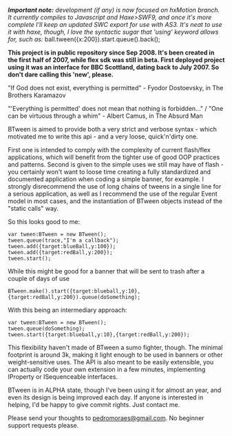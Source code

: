 _**Important note:** development (if any) is now focused on hxMotion branch. It currently compiles to Javascript and Haxe>SWF9, and once it's more complete I'll keep an updated SWC export for use with AS3. It's neat to use it with haxe, though, I love the syntactic sugar that 'using' keyword allows for, such as:_ ball.tween({x:200}).start.queue().back();

**This project is in public repository since Sep 2008. It's been created in the first half of 2007, while flex sdk was still in beta. First deployed project using it was an interface for BBC Scottland, dating back to July 2007. So don't dare calling this 'new', please.**

"If God does not exist, everything is permitted" - Fyodor Dostoevsky, in The Brothers Karamazov

"'Everything is permitted' does not mean that nothing is forbidden..." / "One can be virtuous through a whim" - Albert Camus, in The Absurd Man

BTween is aimed to provide both a very strict and verbose syntax - which motivated me to write this api - and a very loose,
quick'n'dirty one.

First one is intended to comply with the complexity of current flash/flex applications, which will benefit from the
tighter use of good OOP practices and patterns. Second is given to the simple uses we still may have of flash - you certainly
won't want to loose time creating a fully standardized and documented application when coding a simple banner, for example.
I strongly disrecommend the use of long chains of tweens in a single line for a serious application, as well as I recommend
the use of the regular Event model in most cases, and the instantiation of BTween objects instead of the
"static calls" way.

So this looks good to me:
```
var tween:BTween = new BTween();
tween.queue(trace,"I'm a callback");
tween.add({target:blueBall,y:100});
tween.add({target:redBall,y:200});
tween.start();
```
While this might be good for a banner that will be sent to trash after a couple of days of use
```
BTween.make().start({target:blueball,y:10},{target:redBall,y:200}).queue(doSomething);
```
With this being an intermediary approach:
```
var tween:BTween = new BTween();
tween.queue(doSomething);
tween.start({target:blueball,y:10},{target:redBall,y:200});
```
This flexibility haven't made of BTween a sumo fighter, though. The minimal footprint is around 3k, making it light enough
to be used in banners or other weight-sensitive uses. The API is also meant to be easily extensible, you can actually code your own extension in a
few minutes, implementing IProperty or ISequenceable interfaces.

BTween is in ALPHA state, though I've been using it for almost an year, and even its design is being improved each day.
If anyone is interested in helping, I'd be happy to give commit rights. Just contact me.

Please send your thoughts to pedromoraes@gmail.com. No beginner support requests please.